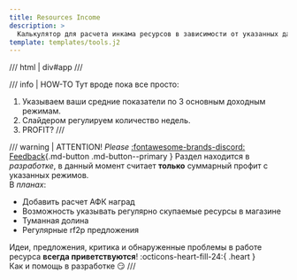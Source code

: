 ```yaml
---
title: Resources Income
description: >
  Калькулятор для расчета инкама ресурсов в зависимости от указанных данных.
template: templates/tools.j2
---
```


/// html | div#app
///

/// info | HOW-TO
Тут вроде пока все просто:

1. Указываем ваши средние показатели по 3 основным доходным режимам.
2. Слайдером регулируем количество недель.
3. PROFIT?
///

/// warning | ATTENTION! _Please_ [:fontawesome-brands-discord: Feedback](https://discord.gg/xjJavhAvv6){.md-button .md-button--primary }
Раздел находится в _разработке_, в данный момент считает **только** суммарный профит с указанных режимов.  
В _планах_:

- Добавить расчет АФК наград
- Возможность указывать регулярно скупаемые ресурсы в магазине
- Туманная долина
- Регулярные rf2p предложения

Идеи, предложения, критика и обнаруженные проблемы в работе ресурса **всегда приветствуются**!
:octicons-heart-fill-24:{ .heart }  
Как и помощь в разработке 😏
///

